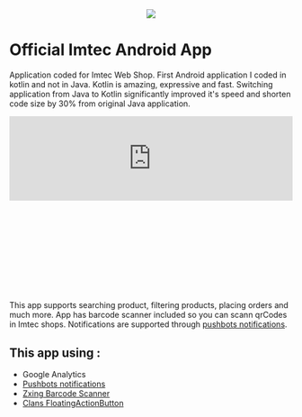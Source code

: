 <style>
    .video-container {
        position: relative;
        padding-bottom: 56.25%;
        padding-top: 30px; height: 0; overflow: hidden;
        }

        .video-container iframe,
        .video-container object,
        .video-container embed {
        position: absolute;
        top: 0;
        left: 0;
        width: 100%;
        height: 100%;
}
</style>

<div align="center">
    <img src="https://imtec.ba/img/pt-express-logo-1460547663.jpg">
</div>

# Official Imtec Android App
Application coded for Imtec Web Shop. First Android application I coded in kotlin and not in Java. Kotlin is amazing, expressive and fast. Switching application from Java to Kotlin significantly improved it's speed and shorten code size by 30% from original Java application.

<div align="center" class="video-container">
    <iframe width="620" height="349" src="https://www.youtube.com/embed/u1AsllCAQrA?feature=oembed" frameborder="0" allow="autoplay; encrypted-media" allowfullscreen="" data-origwidth="620" data-origheight="349" style="width: 100%; height: auto;"></iframe>
</div>

This app supports searching product, filtering products, placing orders and much more. App has barcode scanner included so you can scann qrCodes in Imtec shops. Notifications are supported through [pushbots notifications](https://pushbots.com/).

## This app using :

- Google Analytics
- [Pushbots notifications](https://pushbots.com/)
- [Zxing Barcode Scanner](https://github.com/zxing/zxing)
- [Clans FloatingActionButton](https://github.com/Clans/FloatingActionButton)